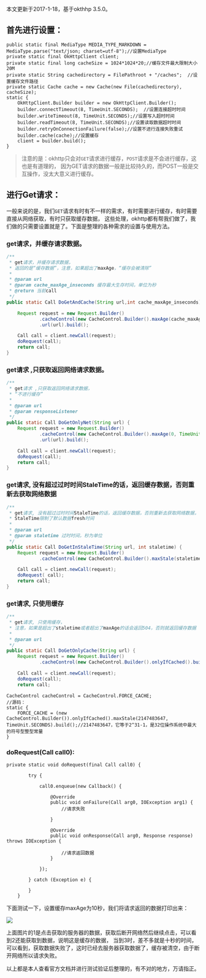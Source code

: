 本文更新于2017-1-18，基于okthhp 3.5.0。

## 首先进行设置：

```
public static final MediaType MEDIA_TYPE_MARKDOWN = MediaType.parse("text/json; charset=utf-8");//设置MediaType
private static final OkHttpClient client;  
private static final long cacheSize = 1024*1024*20;//缓存文件最大限制大小20M  
private static String cachedirectory = FilePathroot + "/caches";  //设置缓存文件路径  
private static Cache cache = new Cache(new File(cachedirectory), cacheSize);
static {
    OkHttpClient.Builder builder = new OkHttpClient.Builder();
    builder.connectTimeout(8, TimeUnit.SECONDS);  //设置连接超时时间  
    builder.writeTimeout(8, TimeUnit.SECONDS);//设置写入超时时间  
    builder.readTimeout(8, TimeUnit.SECONDS);//设置读取数据超时时间  
    builder.retryOnConnectionFailure(false);//设置不进行连接失败重试  
    builder.cache(cache);//设置缓存  
    client = builder.build();  
}
```

>注意的是：okhttp只会对`GET`请求进行缓存，`POST`请求是不会进行缓存，这也是有道理的，
因为GET请求的数据一般是比较持久的，而POST一般是交互操作，没太大意义进行缓存。

## 进行Get请求：
一般来说的是，我们`GET`请求有时有不一样的需求，有时需要进行缓存，有时需要直接从网络获取，有时只获取缓存数据，
这些处理，okhttp都有帮我们做了，我们做的只需要设置就是了。下面是整理的各种需求的设置与使用方法。

### get请求，并缓存请求数据。
```java
/**
 * get请求，并缓存请求数据，
 * 返回的是“缓存数据”，注意，如果超出了maxAge，“缓存会被清除”
 *
 * @param url
 * @param cache_maxAge_inseconds 缓存最大生存时间，单位为秒
 * @return 当前call
 */
public static Call DoGetAndCache(String url,int cache_maxAge_inseconds) {

    Request request = new Request.Builder()
            .cacheControl(new CacheControl.Builder().maxAge(cache_maxAge_inseconds, TimeUnit.SECONDS).build())
            .url(url).build();

    Call call = client.newCall(request);
    doRequest(call);
    return call;
}
```

### get请求 ,只获取返回网络请求数据。
```java
/**
 * get请求 ,只获取返回网络请求数据，
 * “不进行缓存”
 * 
 * @param url
 * @param responseListener
 */
public static Call DoGetOnlyNet(String url) {
    Request request = new Request.Builder()
            .cacheControl(new CacheControl.Builder().maxAge(0, TimeUnit.SECONDS).build())
            .url(url).build();

    Call call = client.newCall(request);
    doRequest(call);
    return call;
}
```

### get请求, 没有超过过时时间StaleTime的话，返回缓存数据，否则重新去获取网络数据
```java
/**
 * get请求, 没有超过过时时间StaleTime的话，返回缓存数据，否则重新去获取网络数据，
 * StaleTime限制了默认数据fresh时间
 *
 * @param url
 * @param staletime 过时时间，秒为单位
 */
public static Call DoGetInStaleTime(String url, int staletime) {
    Request request = new Request.Builder()
            .cacheControl(new CacheControl.Builder().maxStale(staletime, TimeUnit.SECONDS).build()).url(url).build();

    Call call = client.newCall(request);
    doRequest( call);
    return call;
}
```

### get请求, 只使用缓存
```java
/**
 * get请求, 只使用缓存，
 * 注意，如果是超出了staletime或者超出了maxAge的话会返回504，否则就返回缓存数据
 *
 * @param url
 */
public static Call DoGetOnlyCache(String url) {
    Request request = new Request.Builder()
            .cacheControl(new CacheControl.Builder().onlyIfCached().build()).url(url).build();

    Call call = client.newCall(request);
    doRequest(call);
    return call;
```

```
CacheControl cacheControl = CacheControl.FORCE_CACHE;
//源码：
static {
    FORCE_CACHE = (new CacheControl.Builder()).onlyIfCached().maxStale(2147483647, TimeUnit.SECONDS).build();//2147483647，它等于2^31-1，是32位操作系统中最大的符号型整型常量
}
```

### doRequest(Call call0):
```
private static void doRequest(final Call call0) {  
          
        try {  
  
            call0.enqueue(new Callback() {  
  
                @Override  
                public void onFailure(Call arg0, IOException arg1) {  
                    //请求失败  
  
                }  
  
                @Override  
                public void onResponse(Call arg0, Response response) throws IOException {  
  
                    //请求返回数据  
                }  
  
            });  
  
        } catch (Exception e) {  
  
        }  
    }  
```

下面测试一下，设置缓存maxAge为10秒，我们将请求返回的数据打印出来：

![](\images\缓存测试.png)

上面图片的1是点击获取的服务器的数据，获取后断开网络然后继续点击，可以看到2还能获取到数据，说明这是缓存的数据，
当到3时，差不多就是十秒的时间，可以看到，获取数据失败了，这时已经去服务器获取数据了，缓存被清空，由于断开网络所以请求失败。


以上都是本人查看官方文档并进行测试验证后整理的，有不对的地方，万请指正。
